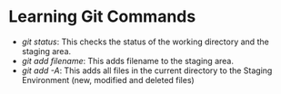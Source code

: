 # Learning Git Commands

- *git status*: This checks the status of the working directory and the staging area.
- *git add filename*: This adds filename to the staging area.
- *git add -A*: This adds all files in the current directory to the Staging Environment (new, modified and deleted files)
